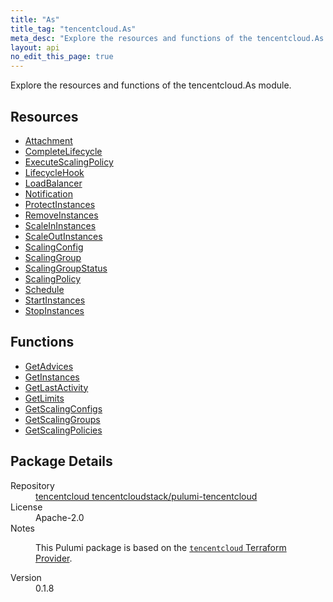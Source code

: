 ```yaml
---
title: "As"
title_tag: "tencentcloud.As"
meta_desc: "Explore the resources and functions of the tencentcloud.As module."
layout: api
no_edit_this_page: true
---
```


<!-- WARNING: this file was generated by Pulumi Docs Generator. -->
<!-- Do not edit by hand unless you're certain you know what you are doing! -->

Explore the resources and functions of the tencentcloud.As module.

<h2 id="resources">Resources</h2>
<ul class="api">
    <li><a href="attachment/" title="Attachment"><span class="api-symbol api-symbol--resource"></span>Attachment</a></li>
    <li><a href="completelifecycle/" title="CompleteLifecycle"><span class="api-symbol api-symbol--resource"></span>CompleteLifecycle</a></li>
    <li><a href="executescalingpolicy/" title="ExecuteScalingPolicy"><span class="api-symbol api-symbol--resource"></span>ExecuteScalingPolicy</a></li>
    <li><a href="lifecyclehook/" title="LifecycleHook"><span class="api-symbol api-symbol--resource"></span>LifecycleHook</a></li>
    <li><a href="loadbalancer/" title="LoadBalancer"><span class="api-symbol api-symbol--resource"></span>LoadBalancer</a></li>
    <li><a href="notification/" title="Notification"><span class="api-symbol api-symbol--resource"></span>Notification</a></li>
    <li><a href="protectinstances/" title="ProtectInstances"><span class="api-symbol api-symbol--resource"></span>ProtectInstances</a></li>
    <li><a href="removeinstances/" title="RemoveInstances"><span class="api-symbol api-symbol--resource"></span>RemoveInstances</a></li>
    <li><a href="scaleininstances/" title="ScaleInInstances"><span class="api-symbol api-symbol--resource"></span>ScaleInInstances</a></li>
    <li><a href="scaleoutinstances/" title="ScaleOutInstances"><span class="api-symbol api-symbol--resource"></span>ScaleOutInstances</a></li>
    <li><a href="scalingconfig/" title="ScalingConfig"><span class="api-symbol api-symbol--resource"></span>ScalingConfig</a></li>
    <li><a href="scalinggroup/" title="ScalingGroup"><span class="api-symbol api-symbol--resource"></span>ScalingGroup</a></li>
    <li><a href="scalinggroupstatus/" title="ScalingGroupStatus"><span class="api-symbol api-symbol--resource"></span>ScalingGroupStatus</a></li>
    <li><a href="scalingpolicy/" title="ScalingPolicy"><span class="api-symbol api-symbol--resource"></span>ScalingPolicy</a></li>
    <li><a href="schedule/" title="Schedule"><span class="api-symbol api-symbol--resource"></span>Schedule</a></li>
    <li><a href="startinstances/" title="StartInstances"><span class="api-symbol api-symbol--resource"></span>StartInstances</a></li>
    <li><a href="stopinstances/" title="StopInstances"><span class="api-symbol api-symbol--resource"></span>StopInstances</a></li>
</ul>

<h2 id="functions">Functions</h2>
<ul class="api">
    <li><a href="getadvices/" title="GetAdvices"><span class="api-symbol api-symbol--function"></span>GetAdvices</a></li>
    <li><a href="getinstances/" title="GetInstances"><span class="api-symbol api-symbol--function"></span>GetInstances</a></li>
    <li><a href="getlastactivity/" title="GetLastActivity"><span class="api-symbol api-symbol--function"></span>GetLastActivity</a></li>
    <li><a href="getlimits/" title="GetLimits"><span class="api-symbol api-symbol--function"></span>GetLimits</a></li>
    <li><a href="getscalingconfigs/" title="GetScalingConfigs"><span class="api-symbol api-symbol--function"></span>GetScalingConfigs</a></li>
    <li><a href="getscalinggroups/" title="GetScalingGroups"><span class="api-symbol api-symbol--function"></span>GetScalingGroups</a></li>
    <li><a href="getscalingpolicies/" title="GetScalingPolicies"><span class="api-symbol api-symbol--function"></span>GetScalingPolicies</a></li>
</ul>

<h2 id="package-details">Package Details</h2>
<dl class="package-details">
	<dt>Repository</dt>
	<dd><a href="https://github.com/tencentcloudstack/pulumi-tencentcloud">tencentcloud tencentcloudstack/pulumi-tencentcloud</a></dd>
	<dt>License</dt>
	<dd>Apache-2.0</dd>
	<dt>Notes</dt>
	<dd><p>This Pulumi package is based on the <a href="https://github.com/tencentcloudstack/terraform-provider-tencentcloud"><code>tencentcloud</code> Terraform Provider</a>.</p>
</dd>
	<dt>Version</dt>
	<dd>0.1.8</dd>
</dl>

